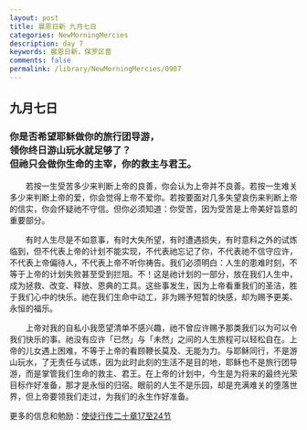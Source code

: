 ```yaml
---
layout: post
title: 晨恩日新 九月七日
categories: NewMorningMercies
description: day 7
keywords: 晨恩日新，保罗区普
comments: false
permalink: /library/NewMorningMercies/0907
---
```


## 九月七日

### 你是否希望耶稣做你的旅行团导游， <br> 领你终日游山玩水就足够了？<br> 但祂只会做你生命的主宰，你的救主与君王。

&emsp;&emsp;若按一生受苦多少来判断上帝的良善，你会认为上帝并不良善。若按一生难关多少来判断上帝的爱，你会觉得上帝不爱你。若按要面对几多失望哀伤来判断上帝的信实，你会怀疑祂不守信。但你必须知道：你受苦，因为受苦是上帝美好旨意的重要部分。

&emsp;&emsp;有时人生尽是不如意事，有时大失所望，有时遭遇损失，有时意料之外的试炼临到，但不代表上帝的计划不能实现，不代表祂忘记了你，不代表祂不信守应许，不代表上帝偏待人，不代表上帝不听你祷告。我们必须明白：人生的患难时刻，不等于上帝的计划失败甚至受到拦阻。不！这是祂计划的一部分，放在我们人生中，成为拯救、改变、释放、恩典的工具。这些事发生，因为上帝看重我们的圣洁，胜于我们心中的快乐。祂在我们生命中动工，非为赐予短暂的快感，却为赐予更美、永恒的福乐。

&emsp;&emsp;上帝对我的自私小我愿望清单不感兴趣，祂不曾应许赐予那类我们以为可以令我们快乐的事。祂没有应许「已然」与「未然」之间的人生旅程可以轻松自在。上帝的儿女遇上困难，不等于上帝的看顾鞭长莫及、无能为力。与耶稣同行，不是游山玩水，了无责任与试炼，因为此时此刻的生活不是目的地，耶稣也不是旅行团导游，而是掌管我们生命的救主、君王。在上帝的计划中，今生是为将来的最终光荣目标作好准备，那才是永恒的归宿。眼前的人生不是乐园，却是充满难关的堕落世界，但上帝要领我们走过，为我们的永生作好准备。

更多的信息和勉励：[使徒行传二十章17至24节]()
